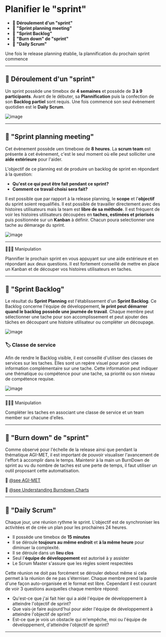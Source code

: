 # Planifier le "sprint"

* 🔖 **Déroulement d'un "sprint"**
* 🔖 **"Sprint planning meeting"**
* 🔖 **"Sprint Backlog"**
* 🔖 **"Burn down" de "sprint"**
* 🔖 **"Daily Scrum"**

Une fois le release planning établie, la plannification du prochain sprint commence
___

## 📑 Déroulement d'un "sprint"

Un sprint possède une timebox de **4 semaines** et possède de **3 à 9 participants**. Avant de le débuter, sa **Plannification** puis la confection de son **Backlog partiel** sont requis. Une fois commencé son seul évènement quotidien est le **Daily Scrum**.

![image](https://raw.githubusercontent.com/POEC-20-05/SCRUM/master/wiki/resources/02/01-Sprint.jpg)

___

## 📑 "Sprint planning meeting"

Cet évènement possède uen timeboxe de **8 heures**. La **scrum team** est présente à cet évènement, c'est le seul moment où elle peut solliciter une **aide extérieure** pour l'aider. 

L'objectif de ce planning est de produire un backlog de sprint en répondant à la question: 

* **Qu'est ce qui peut être fait pendant ce sprint?**
* **Comment ce travail choisi sera fait?**

Il est possible que par rapport à la release planning, le **scope** et l'**objectif** du sprint soient requalifiés. Il est possible de travailler directement avec des histoires utilisateurs mais la team est **libre de sa méthode**. Il est fréquent de voir les histoires utilisateurs découpées en **taches, estimées et priorisés** puis positionnée sur un **Kanban** à définir. Chacun poura selectionner une tache au démarage du sprint.

![image](https://raw.githubusercontent.com/POEC-20-05/SCRUM/master/wiki/resources/02/02-Planning.jpg)

___

👨🏻‍💻 Manipulation

Plannifier le prochain sprint en vous appuyant sur une aide extérieure et en répondant aux deux questions. Il est fortement conseillé de mettre en place un Kanban et de découper vos histoires utilisateurs en taches.

___

## 📑 "Sprint Backlog"

Le résultat du **Sprint Planning** est l'établissement d'un **Sprint Backlog**. Ce Backlog concerne l'équipe de développement, **le print peut démarrer quand le backlog possède une journée de travail**. Chaque membre peut sélectionner une tache pour son accomplissement et peut ajouter des tâches en découpant une histoire utilisateur ou compléter un découpage.

![image](https://raw.githubusercontent.com/POEC-20-05/SCRUM/master/wiki/resources/02/03-Backlog.jpg)

### 🏷️ **Classe de service**

Afin de rendre le Backlog visible, il est conseillé d'utiliser des classes de services sur les taches. Elles sont un repère visuel pour avoir une information complémentaire sur une tache. Cette information peut indiquer une thématique ou compétence pour une tache, sa priorité ou son niveau de compétence requise.

![image](https://raw.githubusercontent.com/POEC-20-05/SCRUM/master/wiki/resources/02/04-Service.jpg)

___

👨🏻‍💻 Manipulation

Compléter les taches en associant une classe de service et un team member sur chacune d'elles.

___

## 📑 "Burn down" de "sprint"

Comme observé pour l'échelle de la release ainsi que pendant la thématique AGI-MET, il est important de pouvoir visualiser l'avancement de l'effort à accomplir dans le temps. Maintenir à la main un BurnDown de sprint au vu du nombre de taches est une perte de temps, il faut utiliser un outil proposant cette automatisation.

🔗 [@see AGI-MET](https://github.com/POEC-20-05/AGI-MET/wiki)

🔗 [@see Understanding Burndown Charts](https://zepel.io/agile/reports/burndown/)

___

## 📑 "Daily Scrum"

Chaque jour, une réunion rythme le sprint. L'objectif est de synchroniser les activitées et de crée un plan pour les prochaines 24 heures.

* Il possède une timebox de **15 minutes**
* Il se déroule **toujours au même endroit** et **à la même heure** pour diminuer la complexité.
* Il se déroule dans un **lieu clos**
* Seul l'**équipe de développement** est autorisé à y assister
* Le Scrum Master s'assure que les règles soient respectées

Cette réunion ne doit pas forcément se dérouler debout même si cela permet à la réunion de ne pas s'éterniser. Chaque membre prend la parole d'une façon auto-organisée et le format est libre. Cependant il est courant de voir 3 questions auxquelles chaque membre répond:

* Qu'est-ce que j'ai fait hier qui a aidé l'équipe de développement à atteindre l'objectif de sprint?
* Que vais-je faire aujourd'hui pour aider l'équipe de développement à atteindre l'objectif de sprint?
* Est-ce que je vois un obstacle qui m'empêche, moi ou l'équipe de développement, d'atteindre l'objectif de sprint?

___